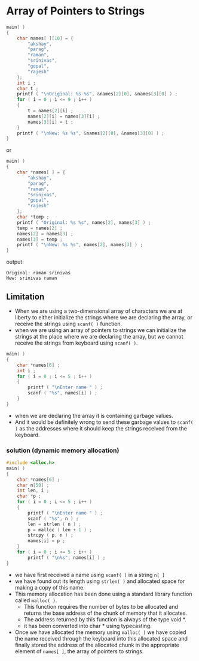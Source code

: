 # Array of Pointers to Strings

```c
main( )
{
    char names[ ][10] = {
        "akshay",
        "parag",
        "raman",
        "srinivas",
        "gopal",
        "rajesh"
    };
    int i ;
    char t ;
    printf ( "\nOriginal: %s %s", &names[2][0], &names[3][0] ) ;
    for ( i = 0 ; i <= 9 ; i++ )
    {
        t = names[2][i] ;
        names[2][i] = names[3][i] ;
        names[3][i] = t ;
    }
    printf ( "\nNew: %s %s", &names[2][0], &names[3][0] ) ;
}
```

or

```c
main( )
{
    char *names[ ] = {
        "akshay",
        "parag",
        "raman",
        "srinivas",
        "gopal",
        "rajesh"
    };
    char *temp ;
    printf ( "Original: %s %s", names[2], names[3] ) ;
    temp = names[2] ;
    names[2] = names[3] ;
    names[3] = temp ;
    printf ( "\nNew: %s %s", names[2], names[3] ) ;
}
```

output:
```
Original: raman srinivas
New: srinivas raman
```

## Limitation
- When we are using a two-dimensional array of characters we are at liberty to either initialize the strings where we are declaring the array, or receive the strings using `scanf( )` function.
- when we are using an array of pointers to strings we can initialize the strings at the place where we are declaring the array, but we cannot receive the strings from keyboard using `scanf( )`.

```c
main( )
{
    char *names[6] ;
    int i ;
    for ( i = 0 ; i <= 5 ; i++ )
    {
        printf ( "\nEnter name " ) ;
        scanf ( "%s", names[i] ) ;
    }
}
```

- when we are declaring the array it is containing garbage values.
- And it would be definitely wrong to send these garbage values to `scanf( )` as the addresses where it should keep the strings received from the keyboard.

### solution (dynamic memory allocation)
```c
#include <alloc.h>
main( )
{
    char *names[6] ;
    char n[50] ;
    int len, i ;
    char *p ;
    for ( i = 0 ; i <= 5 ; i++ )
    {
        printf ( "\nEnter name " ) ;
        scanf ( "%s", n ) ;
        len = strlen ( n ) ;
        p = malloc ( len + 1 ) ;
        strcpy ( p, n ) ;
        names[i] = p ;
    }
    for ( i = 0 ; i <= 5 ; i++ )
        printf ( "\n%s", names[i] ) ;
}
```

- we have first received a name using `scanf( )` in a string `n[ ]`
- we have found out its length using `strlen( )` and allocated space for making a copy of this name.
- This memory allocation has been done using a standard library function called `malloc( )`.
    - This function requires the number of bytes to be allocated and returns the base address of the chunk of memory that it allocates.
    - The address returned by this function is always of the type void *.
    - it has been converted into char * using typecasting.
- Once we have allocated the memory using `malloc( )` we have copied the name received through the keyboard into this allocated space and finally stored the address of the allocated chunk in the appropriate element of `names[ ]`, the array of pointers to strings.

